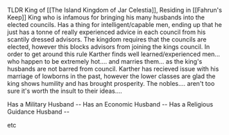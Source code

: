 TLDR
King of [[The Island Kingdom of Jar Celestia]], Residing in [[Fahrun's Keep]]
King who is infamous for bringing his many husbands into the elected councils. Has a thing for intelligent/capable men, ending up that he just has a tonne of really experienced advice in each council from his scantily dressed advisors.
The kingdom requires that the councils are elected, however this blocks advisors from joining the kings council. In order to get around this rule Karther finds well learned/experienced men... who happen to be extremely hot.... and marries them... as the king's husbands are not barred from council.  Karther has recieved issue with his marriage of lowborns in the past, however the lower classes are glad the king shows humility and has brought prosperity. The nobles.... aren't too sure it's worth the insult to their ideas....


Has a Military Husband --
Has an Economic Husband -- 
Has a Religious Guidance Husband -- 

etc
